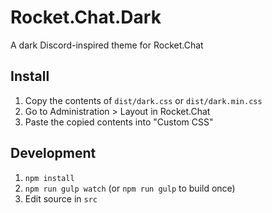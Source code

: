 # Rocket.Chat.Dark
A dark Discord-inspired theme for Rocket.Chat

## Install
1. Copy the contents of `dist/dark.css` or `dist/dark.min.css`
2. Go to Administration > Layout in Rocket.Chat
3. Paste the copied contents into "Custom CSS"

## Development
1. `npm install`
2. `npm run gulp watch` (or `npm run gulp` to build once)
3. Edit source in `src`

